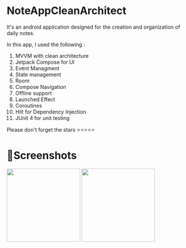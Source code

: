 # NoteAppCleanArchitect
It's an android application designed for the creation and organization of daily notes.

In this app, I used the following :

1. MVVM with clean architecture
2. Jetpack Compose for UI
3. Event Managment
4. State management
5. Room
6. Compose Navigation
7. Offline support
8. Launched Effect
9. Coroutines
10. Hilt for Dependency Injection
11. JUnit 4 for unit testing

Please don't forget the stars  ⭐⭐⭐⭐⭐


# 📸Screenshots


<img src="https://github.com/jilutech/currency_converter/tree/main/app/screenshots/add_edit_page.png" width="200">

<img src="https://github.com/jilutech/currency_converter/tree/main/app/screenshots/home_screen.png" width="200">

[//]: # (<img src="https://github.com/jilutech/currency_converter/tree/main/app/screenshots/bottomsheet.png" width="200">)